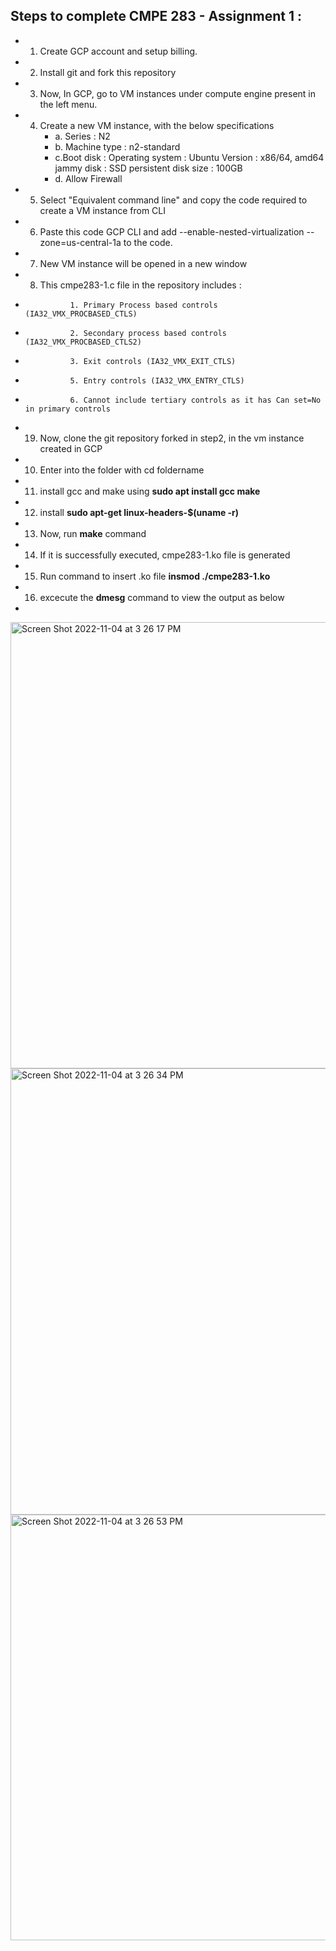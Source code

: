 ## Steps to complete CMPE 283 - Assignment 1 :
* 1. Create GCP account and setup billing.
* 2. Install git and fork this repository 
* 3. Now, In GCP, go to VM instances under compute engine present in the left menu.
* 4. Create a new VM instance, with the below specifications
       * a. Series : N2
       * b. Machine type : n2-standard
       * c.Boot disk : Operating system : Ubuntu
                      Version : x86/64, amd64 jammy
                      disk : SSD persistent disk
                      size : 100GB
       * d. Allow Firewall 
* 5. Select "Equivalent command line" and copy the code required to create a VM instance from CLI
* 6. Paste this code GCP CLI and add --enable-nested-virtualization --zone=us-central-1a to the code.
* 7. New VM instance will be opened in a new window
* 8. This cmpe283-1.c file in the repository includes :
*               1. Primary Process based controls (IA32_VMX_PROCBASED_CTLS)
*               2. Secondary process based controls (IA32_VMX_PROCBASED_CTLS2)
*               3. Exit controls (IA32_VMX_EXIT_CTLS)
*               5. Entry controls (IA32_VMX_ENTRY_CTLS)
*               6. Cannot include tertiary controls as it has Can set=No in primary controls
*  19. Now, clone the git repository forked in step2, in the vm instance created in GCP
*  10. Enter into the folder with cd foldername 
*  11. install gcc and make using **sudo apt install gcc make**
*  12. install **sudo apt-get linux-headers-$(uname -r)**
*  13. Now, run **make** command
*  14. If it is successfully executed, cmpe283-1.ko file is generated
*  15. Run command to insert .ko file **insmod ./cmpe283-1.ko**
*  16. excecute the **dmesg** command  to view the output as below
*  
<img width="714" alt="Screen Shot 2022-11-04 at 3 26 17 PM" src="https://user-images.githubusercontent.com/101368541/200083900-4e2cbcdc-a0a6-48b5-b2f4-27340a54d333.png">
<img width="714" alt="Screen Shot 2022-11-04 at 3 26 34 PM" src="https://user-images.githubusercontent.com/101368541/200083922-fbe53341-b487-4b87-9443-2f82b28dae85.png">
<img width="681" alt="Screen Shot 2022-11-04 at 3 26 53 PM" src="https://user-images.githubusercontent.com/101368541/200083931-6e474935-28a4-4af3-bcf7-ac1084a339d5.png">
